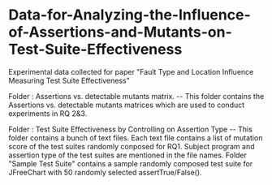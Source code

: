 # Data-for-Analyzing-the-Influence-of-Assertions-and-Mutants-on-Test-Suite-Effectiveness
Experimental data collected for paper "Fault Type and Location Influence Measuring Test Suite Effectiveness"

Folder : Assertions vs. detectable mutants matrix.
-- This folder contains the Assertions vs. detectable mutants matrices which are used to conduct experiments in RQ 2&3.

Folder : Test Suite Effectiveness by Controlling on Assertion Type
-- This folder contains a bunch of text files. Each text file contains a list of mutation score of the test suites randomly conposed for RQ1. Subject program and assertion type of the test suites are mentioned in the file names. Folder "Sample Test Suite" contains a sample randomly composed test suite for JFreeChart with 50 randomly selected assertTrue/False(). 
